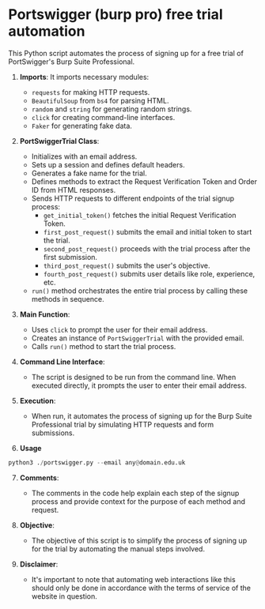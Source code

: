 # Portswigger (burp pro) free trial automation
This Python script automates the process of signing up for a free trial of PortSwigger's Burp Suite Professional.

1. **Imports**: It imports necessary modules:
   - `requests` for making HTTP requests.
   - `BeautifulSoup` from `bs4` for parsing HTML.
   - `random` and `string` for generating random strings.
   - `click` for creating command-line interfaces.
   - `Faker` for generating fake data.

2. **PortSwiggerTrial Class**:
   - Initializes with an email address.
   - Sets up a session and defines default headers.
   - Generates a fake name for the trial.
   - Defines methods to extract the Request Verification Token and Order ID from HTML responses.
   - Sends HTTP requests to different endpoints of the trial signup process:
     - `get_initial_token()` fetches the initial Request Verification Token.
     - `first_post_request()` submits the email and initial token to start the trial.
     - `second_post_request()` proceeds with the trial process after the first submission.
     - `third_post_request()` submits the user's objective.
     - `fourth_post_request()` submits user details like role, experience, etc.
   - `run()` method orchestrates the entire trial process by calling these methods in sequence.

3. **Main Function**:
   - Uses `click` to prompt the user for their email address.
   - Creates an instance of `PortSwiggerTrial` with the provided email.
   - Calls `run()` method to start the trial process.

4. **Command Line Interface**:
   - The script is designed to be run from the command line. When executed directly, it prompts the user to enter their email address.

5. **Execution**:
   - When run, it automates the process of signing up for the Burp Suite Professional trial by simulating HTTP requests and form submissions.

6. **Usage**
```python
python3 ./portswigger.py --email any@domain.edu.uk
```

7. **Comments**:
   - The comments in the code help explain each step of the signup process and provide context for the purpose of each method and request.

8. **Objective**:
   - The objective of this script is to simplify the process of signing up for the trial by automating the manual steps involved.

9. **Disclaimer**:
   - It's important to note that automating web interactions like this should only be done in accordance with the terms of service of the website in question.
